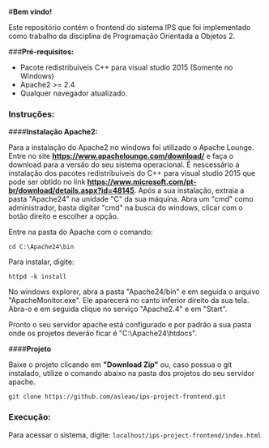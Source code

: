 #**Bem vindo!** 

Este repositório contém o frontend do sistema IPS que foi implementado como trabalho da disciplina de Programação Orientada a Objetos 2. 

###**Pré-requisitos:**

* Pacote redistribuíveis C++ para visual studio 2015 (Somente no Windows)
* Apache2 >= 2.4
* Qualquer navegador atualizado.

### **Instruções:**

####**Instalação Apache2:**

Para a instalação do Apache2 no windows foi utilizado o Apache Lounge. Entre no site **https://www.apachelounge.com/download/** e faça o download para a versão do seu sistema operacional. É nescessário a instalação dos pacotes redistribuíveis do C++ para visual studio 
2015 que pode ser obtido no link **https://www.microsoft.com/pt-br/download/details.aspx?id=48145**. Após a sua instalação, extraia a pasta "Apache24" na unidade "C" da sua máquina. Abra um "cmd" como administrador, basta digitar "cmd" na busca do windows, clicar com o botão direito e escolher a opção. 

Entre na pasta do Apache com o comando:

`cd C:\Apache24\bin`

Para instalar, digite:

`httpd -k install`

No windows explorer, abra a pasta "Apache24/bin" e em seguida o arquivo "ApacheMonitor.exe". Ele aparecerá no canto inferior direito da sua tela. Abra-o e em seguida clique no serviço "Apache2.4" e em "Start". 

Pronto o seu servidor apache está configurado e por padrão a sua pasta onde os projetos deverão ficar é "C:\Apache24\htdocs".

####**Projeto**

Baixe o projeto clicando em **"Download Zip"** ou, caso possua o git instalado, utilize o comando abaixo na pasta dos projetos do seu servidor apache.

`git clone https://github.com/asleao/ips-project-frontend.git`

### Execução:

Para acessar o sistema, digite:
`localhost/ips-project-frontend/index.html`
